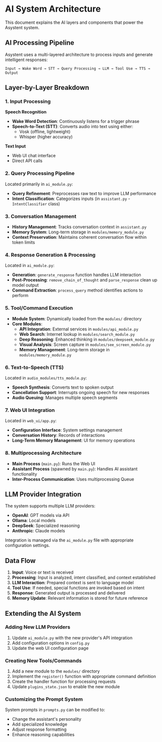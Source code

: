 # AI System Architecture

This document explains the AI layers and components that power the Asystent system.

## AI Processing Pipeline

Asystent uses a multi-layered architecture to process inputs and generate intelligent responses:

```
Input → Wake Word → STT → Query Processing → LLM → Tool Use → TTS → Output
```

## Layer-by-Layer Breakdown

### 1. Input Processing

**Speech Recognition**
- **Wake Word Detection**: Continuously listens for a trigger phrase
- **Speech-to-Text (STT)**: Converts audio into text using either:
  - Vosk (offline, lightweight)
  - Whisper (higher accuracy)

**Text Input**
- Web UI chat interface
- Direct API calls

### 2. Query Processing Pipeline

Located primarily in `ai_module.py`:

- **Query Refinement**: Preprocesses raw text to improve LLM performance
- **Intent Classification**: Categorizes inputs (in `assistant.py` - `IntentClassifier` class)

### 3. Conversation Management

- **History Management**: Tracks conversation context in `assistant.py`
- **Memory System**: Long-term storage in `modules/memory_module.py`
- **Context Preservation**: Maintains coherent conversation flow within token limits

### 4. Response Generation & Processing

Located in `ai_module.py`:

- **Generation**: `generate_response` function handles LLM interaction
- **Post-Processing**: `remove_chain_of_thought` and `parse_response` clean up model output
- **Command Extraction**: `process_query` method identifies actions to perform

### 5. Tool/Command Execution

- **Module System**: Dynamically loaded from the `modules/` directory
- **Core Modules**:
  - **API Integration**: External services in `modules/api_module.py`
  - **Web Search**: Internet lookup in `modules/search_module.py`
  - **Deep Reasoning**: Enhanced thinking in `modules/deepseek_module.py`
  - **Visual Analysis**: Screen capture in `modules/see_screen_module.py`
  - **Memory Management**: Long-term storage in `modules/memory_module.py`

### 6. Text-to-Speech (TTS)

Located in `audio_modules/tts_module.py`:

- **Speech Synthesis**: Converts text to spoken output
- **Cancellation Support**: Interrupts ongoing speech for new responses
- **Audio Queuing**: Manages multiple speech segments

### 7. Web UI Integration

Located in `web_ui/app.py`:

- **Configuration Interface**: System settings management
- **Conversation History**: Records of interactions
- **Long-Term Memory Management**: UI for memory operations

### 8. Multiprocessing Architecture

- **Main Process** (`main.py`): Runs the Web UI
- **Assistant Process** (spawned by `main.py`): Handles AI assistant functionality
- **Inter-Process Communication**: Uses multiprocessing Queue

## LLM Provider Integration

The system supports multiple LLM providers:

- **OpenAI**: GPT models via API
- **Ollama**: Local models
- **DeepSeek**: Specialized reasoning
- **Anthropic**: Claude models

Integration is managed via the `ai_module.py` file with appropriate configuration settings.

## Data Flow

1. **Input**: Voice or text is received
2. **Processing**: Input is analyzed, intent classified, and context established
3. **LLM Interaction**: Prepared context is sent to language model
4. **Tool Use**: If needed, special functions are invoked based on intent
5. **Response**: Generated output is processed and delivered
6. **Memory Update**: Relevant information is stored for future reference

## Extending the AI System

### Adding New LLM Providers

1. Update `ai_module.py` with the new provider's API integration
2. Add configuration options in `config.py`
3. Update the web UI configuration page

### Creating New Tools/Commands

1. Add a new module to the `modules/` directory
2. Implement the `register()` function with appropriate command definition
3. Create the handler function for processing requests
4. Update `plugins_state.json` to enable the new module

### Customizing the Prompt System

System prompts in `prompts.py` can be modified to:
- Change the assistant's personality
- Add specialized knowledge
- Adjust response formatting
- Enhance reasoning capabilities
